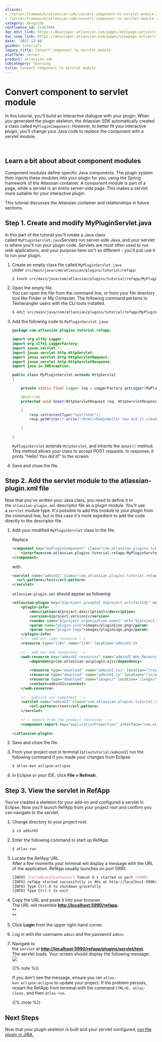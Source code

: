 ```yaml
---
aliases:
- /server/framework/atlassian-sdk/convert-component-to-servlet-module-21463904.html
- /server/framework/atlassian-sdk/convert-component-to-servlet-module-21463904.md
category: devguide
confluence_id: 21463904
dac_edit_link: https://developer.atlassian.com/pages/editpage.action?cjm=wozere&pageId=21463904
dac_view_link: https://developer.atlassian.com/pages/viewpage.action?cjm=wozere&pageId=21463904
date: '2017-12-08'
guides: tutorials
legacy_title: Convert component to servlet module
platform: server
product: atlassian-sdk
subcategory: learning
title: Convert component to servlet module
---
```

# Convert component to servlet module

In this tutorial, you'll build an interactive dialogue with your plugin. When you generated the plugin skeleton, the Atlassian SDK automatically created a class called `MyPluginComponent`. However, to better fit your interactive plugin, you'll change your Java code to replace the component with a servlet module. 

 

## Learn a bit about about component modules

Component modules define specific Java components. The plugin system then injects these modules into your plugin for you, using the Spring framework of the Atlassian container. A component module is part of a page, while a servlet is an entire server-side page. This makes a servlet more suitable for your interactive plugin.

This tutorial discusses the Atlassian container and relationships in future sections.

## Step 1. Create and modify MyPluginServlet.java

In this part of the tutorial you'll create a Java class called `MyPluginServlet.java`Servlets run server-side Java, and your servlet is where you'll run your plugin code. Servlets are most often used to run web applications, and your purpose here isn't so different - you'll just use it to run your plugin.

1.  Create an empty class file called `MyPluginServlet.java` under `src/main/java/com/atlassian/plugins/tutorial/refapp`:

    ``` bash
    $ touch src/main/java/com/atlassian/plugins/tutorial/refapp/MyPluginServlet.java
    ```

2.  Open the empty file.  
    You can open the file from the command line, or from your file directory tool like Finder or My Computer. The following command pertains to Textwrangler users with the CLI tools installed.

    ``` bash
    $ edit src/main/java/com/atlassian/plugins/tutorial/refapp/MyPluginServlet.java
    ```

3.  Add the following code to `MyPluginServlet.java`:

    ``` java
    package com.atlassian.plugins.tutorial.refapp;

    import org.slf4j.Logger;
    import org.slf4j.LoggerFactory;
    import javax.servlet.*;
    import javax.servlet.http.HttpServlet;
    import javax.servlet.http.HttpServletRequest;
    import javax.servlet.http.HttpServletResponse;
    import java.io.IOException;

    public class MyPluginServlet extends HttpServlet
    {

        private static final Logger log = LoggerFactory.getLogger(MyPluginServlet.class);

        @Override
        protected void doGet(HttpServletRequest req, HttpServletResponse resp) throws ServletException, IOException

        {
            resp.setContentType("text/html");
            resp.getWriter().write("<html><body>Hello! You did it.</body></html>");

        }

    }
    ```

    `MyPluginServlet` extends `HttpServlet`, and inherits the `doGet()` method. This method allows your class to accept POST requests. In response, it prints "Hello! You did it!" to the screen.

4.  Save and close the file.

## Step 2. Add the servlet module to the atlassian-plugin.xml file

Now that you've written your Java class, you need to define it in the `atlassian-plugin.xml` descriptor file as a plugin module. You'll use a `servlet` module type. It's possible to add this module to your plugin from the command line, but in this case it's more expedient to add the code directly to the descriptor file. 

1.  Add your modified `MyPluginServlet` class to the file.

    Replace

    ``` xml
    <component key="myPluginComponent" class="com.atlassian.plugins.tutorial.refapp.MyPluginComponent" public="true">
        <interface>com.atlassian.plugins.tutorial.refapp.MyPluginServlet</interface>
    </component>
    ```

    with 

    ``` xml
    <servlet name="adminUI" class="com.atlassian.plugins.tutorial.refapp.MyPluginServlet" key="test">
      <url-pattern>/test</url-pattern>
    </servlet>
    ```

    `atlassian-plugin.xml` should appear as following:

    ``` xml
    <atlassian-plugin key="${project.groupId}.${project.artifactId}" name="${project.name}" plugins-version="2">
        <plugin-info>
            <description>${project.description}</description>
            <version>${project.version}</version>
            <vendor name="${project.organization.name}" url="${project.organization.url}" />
            <param name="plugin-icon">images/pluginIcon.png</param>
            <param name="plugin-logo">images/pluginLogo.png</param>
        </plugin-info>
        <!-- add our i18n resource -->
        <resource type="i18n" name="i18n" location="adminUI"/>
        
        <!-- add our web resources -->
        <web-resource key="adminUI-resources" name="adminUI Web Resources">
            <dependency>com.atlassian.auiplugin:ajs</dependency>
            
            <resource type="download" name="adminUI.css" location="/css/adminUI.css"/>
            <resource type="download" name="adminUI.js" location="/js/adminUI.js"/>
            <resource type="download" name="images/" location="/images"/>
            <context>adminUI</context>
        </web-resource>
        
        <!-- publish our component -->
        <servlet name="adminUI" class="com.atlassian.plugins.tutorial.refapp.MyPluginServlet" key="test">
            <url-pattern>/test</url-pattern>
        </servlet>
        
        <!-- import from the product container -->
        <component-import key="applicationProperties" interface="com.atlassian.sal.api.ApplicationProperties" />
        
    </atlassian-plugin>
    ```

2.  Save and close the file.  
      
3.  From your project root in terminal (`atlastutorial/adminUI`) run the following command if you made your changes from Eclipse:

    ``` bash
    $ atlas-mvn eclipse:eclipse
    ```

4.  In Eclipse or your IDE, click **File &gt; Refresh**.

## Step 3. View the servlet in RefApp

You've created a skeleton for your add-on and configured a servlet in Eclipse. Now you'll launch RefApp from your project root and confirm you can navigate to the servlet.

1.  Change directory to your project root. 

    ``` bash
    $ cd adminUI
    ```

2.  Enter the following command to start up RefApp: 

    ``` bash
    $ atlas-run
    ```

3.  Locate the RefApp URL.  
    After a few moments your terminal will display a message with the URL of the application. RefApp usually launches on port 5990. 

    ``` bash
    [INFO] [talledLocalContainer] Tomcat 6.x started on port [5990]
    [INFO] refapp started successfully in 46s at http://localhost:5990/refapp
    [INFO] Type Ctrl-D to shutdown gracefully
    [INFO] Type Ctrl-C to exit
    ```

4.  Copy the URL and paste it into your browser.   
    The URL will resemble **<a href="http://localhost:5990/refapp/plugins/servlet" class="external-link">http://localhost:5990/refapp</a>.**  
    **  
    **
5.  Click **Login** from the upper right-hand corner.  
      
6.  Log in with the username `admin` and the password `admin`.  
      
7.  Navigate to the `servlet` at **<a href="http://localhost:5990/refapp/plugins/servlet/test" class="uri external-link">http://localhost:5990/refapp/plugins/servlet/test</a>.**  
    The servlet loads. Your screen should display the following message:  
    ![](/server/framework/atlassian-sdk/images/2.6.jpeg)

    {{% note %}}

    If you don't see the message, ensure you ran `atlas-mvn eclipse:eclipse` to update your project. If the problem persists, restart the RefApp from terminal with the command `CTRL+D, atlas-clean,` and then `atlas-run`.

    {{% /note %}}

## Next Steps

Now that your plugin skeleton is built and your servlet configured, [run the plugin in JIRA.](/server/framework/atlassian-sdk/run-your-plugin-in-the-container)















































